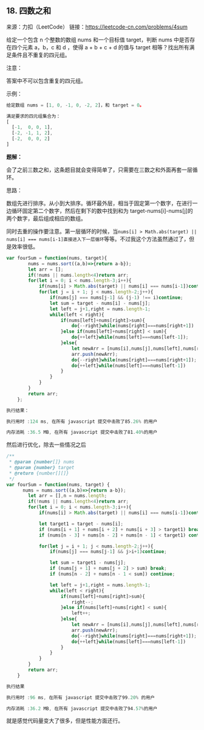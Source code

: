 ## 18. 四数之和

来源：力扣（LeetCode）
链接：https://leetcode-cn.com/problems/4sum

给定一个包含 n 个整数的数组 nums 和一个目标值 target，判断 nums 中是否存在四个元素 a，b，c 和 d ，使得 a + b + c + d 的值与 target 相等？找出所有满足条件且不重复的四元组。

注意：

答案中不可以包含重复的四元组。

示例：

```js
给定数组 nums = [1, 0, -1, 0, -2, 2]，和 target = 0。

满足要求的四元组集合为：
[
  [-1,  0, 0, 1],
  [-2, -1, 1, 2],
  [-2,  0, 0, 2]
]
```



**题解：**

会了之前三数之和，这条题目就会变得简单了，只需要在三数之和外面再套一层循环。

思路：

数组先进行排序。从小到大排序。循环最外层，相当于固定第一个数字，在进行一边循环固定第二个数字，然后在剩下的数中找到和为 target-nums[i]-nums[j]的两个数字，最后组成相应的数组。

同时去重的操作要注意。第一层循环的时候，当`nums[i] > Math.abs(target) || nums[i] === nums[i-1]直接进入下一层循环`等等。不过我这个方法虽然通过了，但是效率很低。

```js
var fourSum = function(nums, target){
        nums = nums.sort((a,b)=>{return a-b});
        let arr = [];
        if(!nums || nums.length<4)return arr;
        for(let i = 0; i < nums.length-3;i++){
            if(nums[i] > Math.abs(target) || nums[i] === nums[i-1])continue;
            for(let j = i + 1; j < nums.length-2;j++){
                if(nums[j] === nums[j-1] && (j-1) !== i)continue;
                let sum = target - nums[i] - nums[j];
                let left = j+1,right = nums.length-1;
                while(left < right){
                    if(nums[left]+nums[right]>sum){
                        do{--right}while(nums[right]===nums[right+1])
                    }else if(nums[left]+nums[right] < sum){
                        do{++left}while(nums[left]===nums[left-1]);
                    }else{
                        let newArr = [nums[i],nums[j],nums[left],nums[right]];
                        arr.push(newArr);
                        do{--right}while(nums[right]===nums[right+1]);
                        do{++left}while(nums[left]===nums[left-1])
                    }
                }
            }
        }
        return arr;
    };

```

```js
执行结果：

执行用时 :124 ms, 在所有 javascript 提交中击败了85.26% 的用户

内存消耗 :36.5 MB, 在所有 javascript 提交中击败了81.40%的用户
```





然后进行优化，除去一些情况之后

```js
/**
 * @param {number[]} nums
 * @param {number} target
 * @return {number[][]}
 */
var fourSum = function(nums, target) {
      nums = nums.sort((a,b)=>{return a-b});
        let arr = [],n = nums.length;
        if(!nums || nums.length<4)return arr;
        for(let i = 0; i < nums.length-3;i++){
            if(nums[i] > Math.abs(target) || nums[i] === nums[i-1])continue;

            let target1 = target - nums[i];
            if (nums[i + 1] + nums[i + 2] + nums[i + 3] > target1) break;
            if (nums[n - 3] + nums[n - 2] + nums[n - 1] < target1) continue;

            for(let j = i + 1; j < nums.length-2;j++){
                if(nums[j] === nums[j-1] && j>i+1)continue;

                let sum = target1 - nums[j];
                if (nums[j + 1] + nums[j + 2] > sum) break;
                if (nums[n - 2] + nums[n - 1 < sum]) continue;

                let left = j+1,right = nums.length-1;
                while(left < right){
                    if(nums[left]+nums[right]>sum){
                        right--;
                    }else if(nums[left]+nums[right] < sum){
                        left++;
                    }else{
                        let newArr = [nums[i],nums[j],nums[left],nums[right]];
                        arr.push(newArr);
                        do{--right}while(nums[right]===nums[right+1]);
                        do{++left}while(nums[left]===nums[left-1])
                    }
                }
            }
        }
        return arr;
    }
```



```js
执行结果

执行用时 :96 ms, 在所有 javascript 提交中击败了99.20% 的用户

内存消耗 :36.2 MB, 在所有 javascript 提交中击败了94.57%的用户
```

就是感觉代码量变大了很多，但是性能方面还行。

